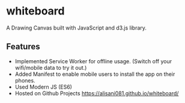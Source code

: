 # whiteboard
A Drawing Canvas built with JavaScript and d3.js library.

## Features
- Implemented Service Worker for offline usage. (Switch off your wifi/mobile data to try it out.)
- Added Manifest to enable mobile users to install the app on their phones.
- Used Modern JS (ES6)
- Hosted on Github Projects https://alisani081.github.io/whiteboard/
